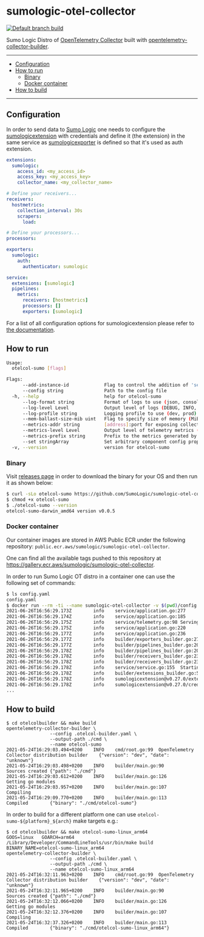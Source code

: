 # sumologic-otel-collector

[![Default branch build](https://github.com/SumoLogic/sumologic-otel-collector/actions/workflows/dev_builds.yml/badge.svg)](https://github.com/SumoLogic/sumologic-otel-collector/actions/workflows/dev_builds.yml)

Sumo Logic Distro of [OpenTelemetry Collector][otc_link] built with
[opentelemetry-collector-builder][otc_builder_link].

[otc_link]: https://github.com/open-telemetry/opentelemetry-collector
[otc_builder_link]: https://github.com/open-telemetry/opentelemetry-collector-builder

---

- [Configuration](#configuration)
- [How to run](#how-to-run)
  - [Binary](#binary)
  - [Docker container](#docker-container)
- [How to build](#how-to-build)

---

## Configuration

In order to send data to [Sumo Logic][sumologic_webpage] one needs to configure
the [sumologicextension][sumologicextension] with credentials and define it
(the extension) in the same service as [sumologicexporter][sumologicexporter]
is defined so that it's used as auth extension.

```yaml
extensions:
  sumologic:
    access_id: <my_access_id>
    access_key: <my_access_key>
    collector_name: <my_collector_name>

# Define your receivers...
receivers:
  hostmetrics:
    collection_interval: 30s
    scrapers:
      load:

# Define your processors...
processors:

exporters:
  sumologic:
    auth:
      authenticator: sumologic

service:
  extensions: [sumologic]
  pipelines:
    metrics:
      receivers: [hostmetrics]
      processors: []
      exporters: [sumologic]
```

For a list of all configuration options for sumologicextension please refer to
[the documentation][sumologicextension_configuration].

[sumologic_webpage]: https://www.sumologic.com/
[sumologicexporter]: ./pkg/exporter/sumologicexporter/
[sumologicextension]: ./pkg/extension/sumologicextension/
[sumologicextension_configuration]: ./pkg/extension/sumologicextension#configuration

## How to run

```bash
Usage:
  otelcol-sumo [flags]

Flags:
      --add-instance-id             Flag to control the addition of 'service.instance.id' to the collector metrics. (default true)
      --config string               Path to the config file
  -h, --help                        help for otelcol-sumo
      --log-format string           Format of logs to use (json, console) (default "console")
      --log-level Level             Output level of logs (DEBUG, INFO, WARN, ERROR, DPANIC, PANIC, FATAL) (default info)
      --log-profile string          Logging profile to use (dev, prod) (default "prod")
      --mem-ballast-size-mib uint   Flag to specify size of memory (MiB) ballast to set. Ballast is not used when this is not specified. default settings: 0
      --metrics-addr string         [address]:port for exposing collector telemetry. (default ":8888")
      --metrics-level Level         Output level of telemetry metrics (none, basic, normal, detailed) (default basic)
      --metrics-prefix string       Prefix to the metrics generated by the collector. (default "otelcol")
      --set stringArray             Set arbitrary component config property. The component has to be defined in the config file and the flag has a higher precedence. Array config properties are overridden and maps are joined, note that only a single (first) array property can be set e.g. -set=processors.attributes.actions.key=some_key. Example --set=processors.batch.timeout=2s (default [])
  -v, --version                     version for otelcol-sumo
```

### Binary

Visit [releases page][releases_page] in order to download the binary for your OS
and then run it as shown below:

```bash
$ curl -sLo otelcol-sumo https://github.com/SumoLogic/sumologic-otel-collector/releases/download/v0.0.5/otelcol-sumo-0.0.5-darwin_amd64
$ chmod +x otelcol-sumo
$ ./otelcol-sumo --version
otelcol-sumo-darwin_amd64 version v0.0.5
```

[releases_page]: https://github.com/SumoLogic/sumologic-otel-collector/releases

### Docker container

Our container images are stored in AWS Public ECR under the following repository:
`public.ecr.aws/sumologic/sumologic-otel-collector`.

One can find all the available tags pushed to this repository at
https://gallery.ecr.aws/sumologic/sumologic-otel-collector.

In order to run Sumo Logic OT distro in a container one can use the following
set of commands:

```bash
$ ls config.yaml
config.yaml
$ docker run --rm -ti --name sumologic-otel-collector -v $(pwd)/config.yaml:/etc/config.yaml public.ecr.aws/sumologic/sumologic-otel-collector:0.0.4 --config /etc/config.yaml
2021-06-26T16:56:29.173Z        info    service/application.go:277      Starting otelcol-sumo-linux_amd64...    {"Version": "v0.0.4", "NumCPU": 8}
2021-06-26T16:56:29.174Z        info    service/application.go:185      Setting up own telemetry...
2021-06-26T16:56:29.175Z        info    service/telemetry.go:98 Serving Prometheus metrics      {"address": ":8888", "level": 0, "service.instance.id": "ad048e2f-f5b9-490f-b118-5c3ae84a9c90"}
2021-06-26T16:56:29.175Z        info    service/application.go:220      Loading configuration...
2021-06-26T16:56:29.177Z        info    service/application.go:236      Applying configuration...
2021-06-26T16:56:29.177Z        info    builder/exporters_builder.go:274        Exporter was built.     {"kind": "exporter", "exporter": "sumologic"}
2021-06-26T16:56:29.177Z        info    builder/pipelines_builder.go:204        Pipeline was built.     {"pipeline_name": "logs", "pipeline_datatype": "logs"}
2021-06-26T16:56:29.178Z        info    builder/pipelines_builder.go:204        Pipeline was built.     {"pipeline_name": "metrics", "pipeline_datatype": "metrics"}
2021-06-26T16:56:29.178Z        info    builder/receivers_builder.go:230        Receiver was built.     {"kind": "receiver", "name": "hostmetrics", "datatype": "metrics"}
2021-06-26T16:56:29.178Z        info    builder/receivers_builder.go:230        Receiver was built.     {"kind": "receiver", "name": "filelog", "datatype": "logs"}
2021-06-26T16:56:29.178Z        info    service/service.go:155  Starting extensions...
2021-06-26T16:56:29.178Z        info    builder/extensions_builder.go:53        Extension is starting...        {"kind": "extension", "name": "sumologic"}
2021-06-26T16:56:29.178Z        info    sumologicextension@v0.27.0/extension.go:90      Locally stored credentials not found, registering the collector {"kind": "extension", "name": "sumologic"}
2021-06-26T16:56:29.178Z        info    sumologicextension@v0.27.0/credentials.go:135   Calling register API    {"kind": "extension", "name": "sumologic", "URL": "https://collectors.sumologic.com/api/v1/collector/register"}
...
```

## How to build

```
$ cd otelcolbuilder && make build
opentelemetry-collector-builder \
                --config .otelcol-builder.yaml \
                --output-path ./cmd \
                --name otelcol-sumo
2021-05-24T16:29:03.494+0200    INFO    cmd/root.go:99  OpenTelemetry Collector distribution builder    {"version": "dev", "date": "unknown"}
2021-05-24T16:29:03.498+0200    INFO    builder/main.go:90      Sources created {"path": "./cmd"}
2021-05-24T16:29:03.612+0200    INFO    builder/main.go:126     Getting go modules
2021-05-24T16:29:03.957+0200    INFO    builder/main.go:107     Compiling
2021-05-24T16:29:09.770+0200    INFO    builder/main.go:113     Compiled        {"binary": "./cmd/otelcol-sumo"}
```

In order to build for a different platform one can use `otelcol-sumo-${platform}_${arch}`
make targets e.g.:

```
$ cd otelcolbuilder && make otelcol-sumo-linux_arm64
GOOS=linux   GOARCH=arm64 /Library/Developer/CommandLineTools/usr/bin/make build BINARY_NAME=otelcol-sumo-linux_arm64
opentelemetry-collector-builder \
                --config .otelcol-builder.yaml \
                --output-path ./cmd \
                --name otelcol-sumo-linux_arm64
2021-05-24T16:32:11.963+0200    INFO    cmd/root.go:99  OpenTelemetry Collector distribution builder    {"version": "dev", "date": "unknown"}
2021-05-24T16:32:11.965+0200    INFO    builder/main.go:90      Sources created {"path": "./cmd"}
2021-05-24T16:32:12.066+0200    INFO    builder/main.go:126     Getting go modules
2021-05-24T16:32:12.376+0200    INFO    builder/main.go:107     Compiling
2021-05-24T16:32:37.326+0200    INFO    builder/main.go:113     Compiled        {"binary": "./cmd/otelcol-sumo-linux_arm64"}
```
